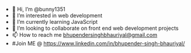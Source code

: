- 👋 Hi, I’m @bunny1351
- 👀 I’m interested in web development
- 🌱 I’m currently learning JavaScript
- 💞️ I’m looking to collaborate on front end web development projects
- 📫 How to reach me bhupendersinghbhauriyal@gmail.com
- #Join ME @ https://www.linkedin.com/in/bhupender-singh-bhauriyal/

<!---
bunny1351/bunny1351 is a ✨ special ✨ repository because its `README.md` (this file) appears on your GitHub profile.
You can click the Preview link to take a look at your changes.
--->
